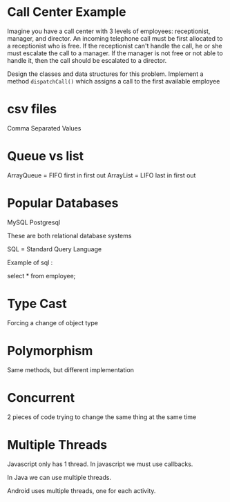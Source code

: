 # Call Center Example

Imagine you have a call center with 3 levels of employees:
receptionist, manager, and director. An incoming telephone call must
be first allocated to a receptionist who is free. If the receptionist
can't handle the call, he or she must escalate the call to a
manager. If the manager is not free or not able to handle it, then the
call should be escalated to a director.

Design the classes and data structures for this problem. Implement a
method `dispatchCall()` which assigns a call to the first available
employee


# csv files

Comma Separated Values

# Queue vs list
ArrayQueue = FIFO first in first out
ArrayList = LIFO last in first out

# Popular Databases

MySQL
Postgresql

These are both relational database systems

SQL = Standard Query Language

Example of sql : 

select * from employee;

# Type Cast

Forcing a change of object type

# Polymorphism

Same methods, but different implementation

# Concurrent

2 pieces of code trying to change the same thing at the same time

# Multiple Threads

Javascript only has 1 thread. In javascript we must use callbacks.

In Java we can use multiple threads.

Android uses multiple threads, one for each activity.

